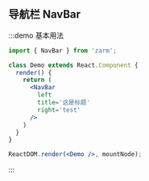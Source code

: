 ## 导航栏 NavBar

:::demo 基本用法
```jsx
import { NavBar } from 'zarm';

class Demo extends React.Component {
  render() {
    return (
      <NavBar
        left
        title='这是标题'
        right='test'
      />
    )
  }
}

ReactDOM.render(<Demo />, mountNode);
```
:::
